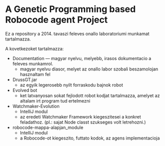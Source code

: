 # A Genetic Programming based Robocode agent Project

Ez a repository a 2014. tavaszi feleves onallo laboratoriumi munkamat tartalmazza.

A kovetkezoket tartalmazza:
- Documentation
  — magyar nyelvu, melyebb, irasos dokumentacio a feleves munkamrol.
  - magyar nyelvu diasor, melyet az onallo labor szobali beszamolojan hasznaltam fel
- DrussGT.jar
  - az egyik legerosebb nyilt forraskodu bajnok robot
- Evolved bot
  - ket latvanyosan sokat fejlodott robot kodjat tartalmazza, amelyet az altalam irt program tud ertelmezni
- Watchmaker-Evolution
  - IntelliJ modul
  - az eredeti Watchmaker Framework kiegeszitesei a konkret feladathoz. (pl.: sajat 			Node classt szukseges volt letrehozni.)
- robocode-mappa-alapjan_module
  - IntelliJ modul
  - a Robocode-ot kiegeszito, futtato kodok, az agens implementacioja
